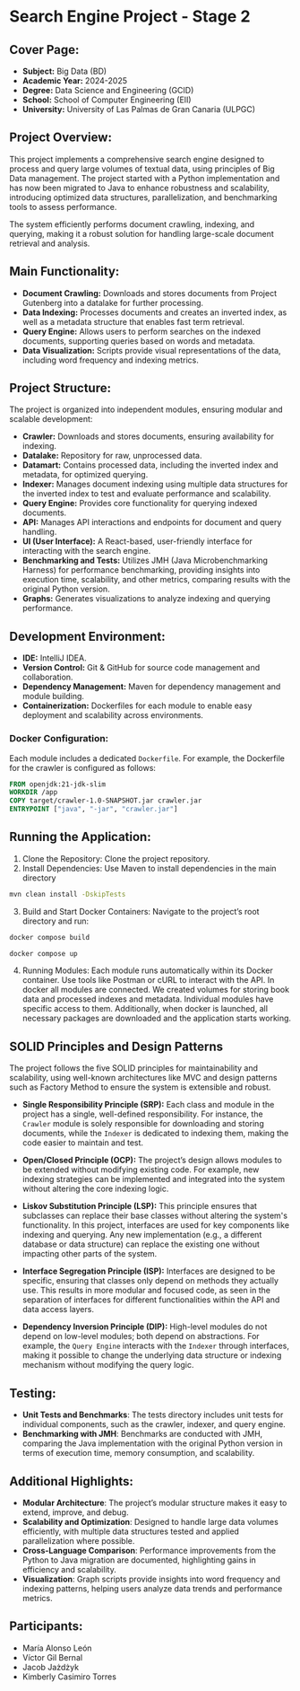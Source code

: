 # Search Engine Project - Stage 2

## Cover Page:
- **Subject:** Big Data (BD)
- **Academic Year:** 2024-2025
- **Degree:** Data Science and Engineering (GCID)
- **School:** School of Computer Engineering (EII)
- **University:** University of Las Palmas de Gran Canaria (ULPGC)

## Project Overview:
This project implements a comprehensive search engine designed to process and query large volumes of textual data, using principles of Big Data management. The project started with a Python implementation and has now been migrated to Java to enhance robustness and scalability, introducing optimized data structures, parallelization, and benchmarking tools to assess performance.

The system efficiently performs document crawling, indexing, and querying, making it a robust solution for handling large-scale document retrieval and analysis.

## Main Functionality:
- **Document Crawling:** Downloads and stores documents from Project Gutenberg into a datalake for further processing.
- **Data Indexing:** Processes documents and creates an inverted index, as well as a metadata structure that enables fast term retrieval.
- **Query Engine:** Allows users to perform searches on the indexed documents, supporting queries based on words and metadata.
- **Data Visualization:** Scripts provide visual representations of the data, including word frequency and indexing metrics.

## Project Structure:
The project is organized into independent modules, ensuring modular and scalable development:

- **Crawler:** Downloads and stores documents, ensuring availability for indexing.
- **Datalake:** Repository for raw, unprocessed data.
- **Datamart:** Contains processed data, including the inverted index and metadata, for optimized querying.
- **Indexer:** Manages document indexing using multiple data structures for the inverted index to test and evaluate performance and scalability.
- **Query Engine:** Provides core functionality for querying indexed documents.
- **API:** Manages API interactions and endpoints for document and query handling.
- **UI (User Interface):** A React-based, user-friendly interface for interacting with the search engine.
- **Benchmarking and Tests:** Utilizes JMH (Java Microbenchmarking Harness) for performance benchmarking, providing insights into execution time, scalability, and other metrics, comparing results with the original Python version.
- **Graphs:** Generates visualizations to analyze indexing and querying performance.

## Development Environment:
- **IDE:** IntelliJ IDEA.
- **Version Control:** Git & GitHub for source code management and collaboration.
- **Dependency Management:** Maven for dependency management and module building.
- **Containerization:** Dockerfiles for each module to enable easy deployment and scalability across environments.

### Docker Configuration:
Each module includes a dedicated `Dockerfile`. For example, the Dockerfile for the crawler is configured as follows:

```dockerfile
FROM openjdk:21-jdk-slim
WORKDIR /app
COPY target/crawler-1.0-SNAPSHOT.jar crawler.jar
ENTRYPOINT ["java", "-jar", "crawler.jar"]

````

## Running the Application:

1. Clone the Repository: Clone the project repository.
2. Install Dependencies: Use Maven to install dependencies in the main directory

````bash
mvn clean install -DskipTests
````

3. Build and Start Docker Containers: Navigate to the project’s root directory and run:

````bash
docker compose build
````

````bash
docker compose up
````

4. Running Modules: Each module runs automatically within its Docker container. Use tools like Postman or cURL to interact with the API. In docker all modules are connected. We created volumes for storing book data and processed indexes and metadata. Individual modules have specific access to them. Additionally, when docker is launched, all necessary packages are downloaded and the application starts working.

## SOLID Principles and Design Patterns
The project follows the five SOLID principles for maintainability and scalability, using well-known architectures like MVC and design patterns such as Factory Method to ensure the system is extensible and robust.

- **Single Responsibility Principle (SRP):** Each class and module in the project has a single, well-defined responsibility. For instance, the `Crawler` module is solely responsible for downloading and storing documents, while the `Indexer` is dedicated to indexing them, making the code easier to maintain and test.

- **Open/Closed Principle (OCP):** The project’s design allows modules to be extended without modifying existing code. For example, new indexing strategies can be implemented and integrated into the system without altering the core indexing logic.

- **Liskov Substitution Principle (LSP):** This principle ensures that subclasses can replace their base classes without altering the system's functionality. In this project, interfaces are used for key components like indexing and querying. Any new implementation (e.g., a different database or data structure) can replace the existing one without impacting other parts of the system.

- **Interface Segregation Principle (ISP):** Interfaces are designed to be specific, ensuring that classes only depend on methods they actually use. This results in more modular and focused code, as seen in the separation of interfaces for different functionalities within the API and data access layers.

- **Dependency Inversion Principle (DIP):** High-level modules do not depend on low-level modules; both depend on abstractions. For example, the `Query Engine` interacts with the `Indexer` through interfaces, making it possible to change the underlying data structure or indexing mechanism without modifying the query logic.

## Testing:

- **Unit Tests and Benchmarks**: The tests directory includes unit tests for individual components, such as the crawler, indexer, and query engine.
- **Benchmarking with JMH**: Benchmarks are conducted with JMH, comparing the Java implementation with the original Python version in terms of execution time, memory consumption, and scalability.

## Additional Highlights:

- **Modular Architecture**: The project’s modular structure makes it easy to extend, improve, and debug.
- **Scalability and Optimization**: Designed to handle large data volumes efficiently, with multiple data structures tested and applied parallelization where possible.
- **Cross-Language Comparison**: Performance improvements from the Python to Java migration are documented, highlighting gains in efficiency and scalability.
- **Visualization**: Graph scripts provide insights into word frequency and indexing patterns, helping users analyze data trends and performance metrics.

## Participants:

- María Alonso León
- Víctor Gil Bernal
- Jacob Jażdżyk
- Kimberly Casimiro Torres
